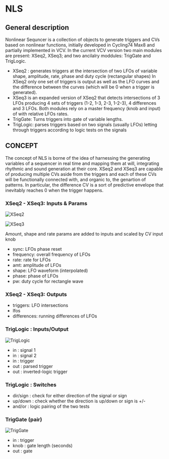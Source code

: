# NLS

## General description
Nonlinear Sequncer is a collection of objects to generate triggers and CVs based on nonlinear functions, initially developed in Cycling74 Max8 and partially implemented in VCV.
In the current VCV version two main modules are present: XSeq2, XSeq3; and two ancilalry moddules: TrigGate and TrigLogic. 
- XSeq2 :  generates triggers at the intersection of two LFOs of variable shape, amplitude, rate, phase and duty cycle (rectangular shapes)
In XSeq2 only one set of triggers is output as well as the LFO curves and the difference between the curves (which will be 0 when a trigger is generated).
- XSeq3 is an expanded version of XSeq2 that detects intersections of 3 LFOs producing 4 sets of triggers (1-2, 1-3, 2-3, 1-2-3), 4 differences and 3 LFOs.
Both modules rely on a master frequency (knob and input) of with relative LFOs rates.
- TrigGate: Turns triggers into gate of variable lengths.
- TrigLogic: parses triggers based on two signals (usually LFOs) letting through triggers according to logic tests on the signals


## CONCEPT
The concept of NLS is borne of the idea of harnessing the generating variables of a sequencer in real time and mapping them at will, integrating rhythmic and sound generation at their core.
XSeq2 and XSeq3 are capable of producing multiple CVs aside from the triggers and each of these CVs will be functionally connected with, and organic to, the genartion of patterns. In particular, the difference CV is a sort of predictive envelope that inevitably reaches 0 when the trigger happens.


### XSeq2 - XSeq3: Inputs & Params
![XSeq2](https://github.com/michelezaccagnini/NLS/blob/main/Images/cross2New.jpg)

![XSeq3](https://github.com/michelezaccagnini/NLS/blob/main/Images/cross3New.jpg)

Amount, shape and rate params are added to inputs and scaled by CV input knob
- sync: LFOs phase reset
- frequency: overall frequency of LFOs
- rate: rate for LFOs
- amt: amplitude of LFOs
- shape: LFO waveform (interpolated)
- phase: phase of LFOs
- pw: duty cycle for rectangle wave

### XSeq2 - XSeq3: Outputs
- triggers: LFO intersections
- lfos
- differences: running differences of LFOs 

### TrigLogic : Inputs/Output

![TrigLogic](https://github.com/michelezaccagnini/NLS/blob/main/Images/TrigLogic.jpg)

- in : signal 1
- in : signal 2
- in : trigger
- out : parsed trigger
- out : inverted-logic trigger

### TrigLogic : Switches
- dir/sign : check for either direction of the signal or sign
- up/down : check whether the direction is up/down or sign is +/-
- and/or : logic pairing of the two tests

### TrigGate (pair)

![TrigGate](https://github.com/michelezaccagnini/NLS/blob/main/Images/TrigGate.jpg)

- in : trigger
- knob : gate length (seconds)
- out : gate

